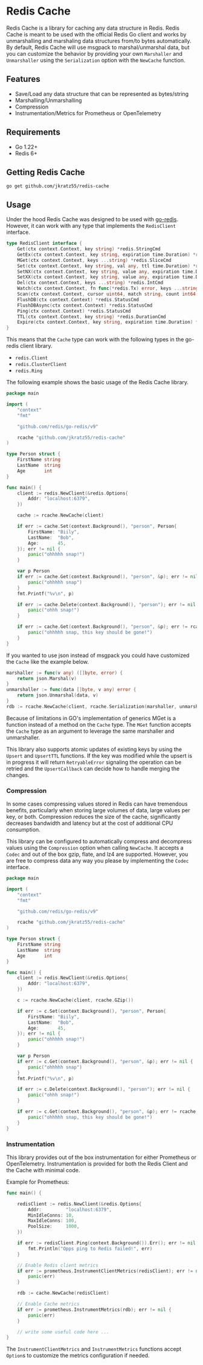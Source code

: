 # Redis Cache

Redis Cache is a library for caching any data structure in Redis. Redis Cache is meant to be used with the official Redis Go client and works by unmarshalling and marshaling data structures from/to bytes automatically. By default, Redis Cache will use msgpack to marshal/unmarshal data, but you can customize the behavior by providing your own `Marshaller` and `Unmarshaller` using the `Serialization` option with the `NewCache` function.

## Features

* Save/Load any data structure that can be represented as bytes/string
* Marshalling/Unmarshalling 
* Compression
* Instrumentation/Metrics for Prometheus or OpenTelemetry

## Requirements

* Go 1.22+ 
* Redis 6+


## Getting Redis Cache

```shell
go get github.com/jkratz55/redis-cache
```

## Usage

Under the hood Redis Cache was designed to be used with [go-redis](https://github.com/redis/go-redis). However, it can work with any type that implements the `RedisClient` interface.

```go
type RedisClient interface {
    Get(ctx context.Context, key string) *redis.StringCmd
    GetEx(ctx context.Context, key string, expiration time.Duration) *redis.StringCmd
    MGet(ctx context.Context, keys ...string) *redis.SliceCmd
    Set(ctx context.Context, key string, val any, ttl time.Duration) *redis.StatusCmd
    SetNX(ctx context.Context, key string, value any, expiration time.Duration) *redis.BoolCmd
    SetXX(ctx context.Context, key string, value any, expiration time.Duration) *redis.BoolCmd
    Del(ctx context.Context, keys ...string) *redis.IntCmd
    Watch(ctx context.Context, fn func(*redis.Tx) error, keys ...string) error
    Scan(ctx context.Context, cursor uint64, match string, count int64) *redis.ScanCmd
    FlushDB(ctx context.Context) *redis.StatusCmd
    FlushDBAsync(ctx context.Context) *redis.StatusCmd
    Ping(ctx context.Context) *redis.StatusCmd
    TTL(ctx context.Context, key string) *redis.DurationCmd
    Expire(ctx context.Context, key string, expiration time.Duration) *redis.BoolCmd
}
```

This means that the `Cache` type can work with the following types in the go-redis client library.

* `redis.Client`
* `redis.ClusterClient`
* `redis.Ring`

The following example shows the basic usage of the Redis Cache library.

```go
package main

import (
	"context"
	"fmt"

	"github.com/redis/go-redis/v9"

	rcache "github.com/jkratz55/redis-cache"
)

type Person struct {
	FirstName string
	LastName  string
	Age       int
}

func main() {
	client := redis.NewClient(&redis.Options{
		Addr: "localhost:6379",
	})

	cache := rcache.NewCache(client)

	if err := cache.Set(context.Background(), "person", Person{
		FirstName: "Biily",
		LastName:  "Bob",
		Age:       45,
	}); err != nil {
		panic("ohhhhh snap!")
	}

	var p Person
	if err := cache.Get(context.Background(), "person", &p); err != nil {
		panic("ohhhhh snap")
	}
	fmt.Printf("%v\n", p)

	if err := cache.Delete(context.Background(), "person"); err != nil {
		panic("ohhh snap!")
	}

	if err := cache.Get(context.Background(), "person", &p); err != rcache.ErrKeyNotFound {
		panic("ohhhhh snap, this key should be gone!")
	}
}
```

If you wanted to use json instead of msgpack you could have customized the `Cache` like the example below.

```go
marshaller := func(v any) ([]byte, error) {
    return json.Marshal(v)
}
unmarshaller := func(data []byte, v any) error {
    return json.Unmarshal(data, v)
}
rdb := rcache.NewCache(client, rcache.Serialization(marshaller, unmarshaller))
```

Because of limitations in GO's implementation of generics MGet is a function instead of a method on the `Cache` type. The `MGet` function accepts the `Cache` type as an argument to leverage the same marshaller and unmarshaller.

This library also supports atomic updates of existing keys by using the `Upsert` and `UpsertTTL` functions. If the key was modified while the upsert is in progress it will return `RetryableError` signaling the operation can be retried and the `UpsertCallback` can decide how to handle merging the changes.

### Compression

In some cases compressing values stored in Redis can have tremendous benefits, particularly when storing large volumes of data, large values per key, or both. Compression reduces the size of the cache, significantly decreases bandwidth and latency but at the cost of additional CPU consumption.

This library can be configured to automatically compress and decompress values using the `Compression` option when calling `NewCache`. It accepts a `Codec` and out of the box gzip, flate, and lz4 are supported. However, you are free to compress data any way you please by implementing the `Codec` interface.

```go
package main

import (
	"context"
	"fmt"

	"github.com/redis/go-redis/v9"

	rcache "github.com/jkratz55/redis-cache"
)

type Person struct {
	FirstName string
	LastName  string
	Age       int
}

func main() {
	client := redis.NewClient(&redis.Options{
		Addr: "localhost:6379",
	})

	c := rcache.NewCache(client, rcache.GZip())

	if err := c.Set(context.Background(), "person", Person{
		FirstName: "Biily",
		LastName:  "Bob",
		Age:       45,
	}); err != nil {
		panic("ohhhhh snap!")
	}

	var p Person
	if err := c.Get(context.Background(), "person", &p); err != nil {
		panic("ohhhhh snap")
	}
	fmt.Printf("%v\n", p)

	if err := c.Delete(context.Background(), "person"); err != nil {
		panic("ohhh snap!")
	}

	if err := c.Get(context.Background(), "person", &p); err != rcache.ErrKeyNotFound {
		panic("ohhhhh snap, this key should be gone!")
	}
}

```

### Instrumentation

This library provides out of the box instrumentation for either Prometheus or OpenTelemetry. Instrumentation is provided for both the Redis Client and the Cache with minimal code.

Example for Prometheus:

```go
func main() {

	redisClient := redis.NewClient(&redis.Options{
		Addr:         "localhost:6379",
		MinIdleConns: 10,
		MaxIdleConns: 100,
		PoolSize:     1000,
	})

	if err := redisClient.Ping(context.Background()).Err(); err != nil {
		fmt.Println("Opps ping to Redis failed!", err)
	}

	// Enable Redis client metrics
	if err := prometheus.InstrumentClientMetrics(redisClient); err != nil {
		panic(err)
	}

	rdb := cache.NewCache(redisClient)

	// Enable Cache metrics
	if err := prometheus.InstrumentMetrics(rdb); err != nil {
		panic(err)
	}

	// write some useful code here ...
}
```

The `InstrumentClientMetrics` and `InstrumentMetrics` functions accept `Option`s to customize the metrics configuration if needed.